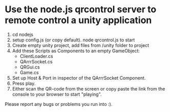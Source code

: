 Use the node.js qrcontrol server to remote control a unity application
======================================================================

1. cd nodejs 
2. setup config.js (or copy default). node qrcontrol.js to start
3. Create empty unity project, add files from /unity folder to project
4. Add these Scripts as Components to an empty GameObject:
    - ClientLoader.cs
    - QArrrSocket.cs
    - QRGui.cs
    - Game.cs
5. Set up Host & Port in inspector of the QArrrSocket Component.
6. Press play.
7. Either scan the QR-code from the screen or copy paste the link from the
console to your browser to start "playing".

Please report any bugs or problems you run into :).
